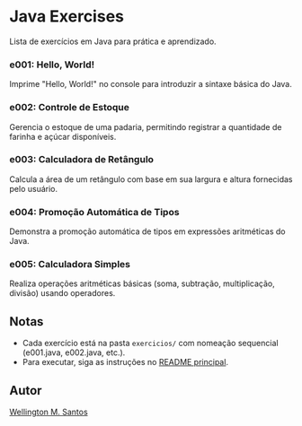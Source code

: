 # Java Exercises

Lista de exercícios em Java para prática e aprendizado.

### e001: Hello, World!
Imprime "Hello, World!" no console para introduzir a sintaxe básica do Java.

### e002: Controle de Estoque
Gerencia o estoque de uma padaria, permitindo registrar a quantidade de farinha e açúcar disponíveis.

### e003: Calculadora de Retângulo
Calcula a área de um retângulo com base em sua largura e altura fornecidas pelo usuário.

### e004: Promoção Automática de Tipos
Demonstra a promoção automática de tipos em expressões aritméticas do Java.

### e005: Calculadora Simples
Realiza operações aritméticas básicas (soma, subtração, multiplicação, divisão) usando operadores.

## Notas
- Cada exercício está na pasta `exercicios/` com nomeação sequencial (e001.java, e002.java, etc.).
- Para executar, siga as instruções no [README principal](../README.md).

## Autor
[Wellington M. Santos](https://www.linkedin.com/in/wellington-moreira-santos/)